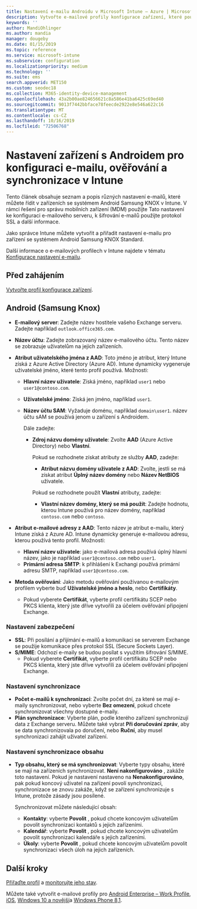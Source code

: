 ```yaml
---
title: Nastavení e-mailu Androidu v Microsoft Intune – Azure | Microsoft Docs
description: Vytvořte e-mailové profily konfigurace zařízení, které používají Exchange servery, a načtěte atributy z Azure Active Directory. Povolte SSL nebo SMIME, ověřte uživatele pomocí certifikátů nebo uživatelského jména a hesla a synchronizujte e-maily a plány na zařízeních se systémem Android Samsung KNOX pomocí Microsoft Intune.
keywords: ''
author: MandiOhlinger
ms.author: mandia
manager: dougeby
ms.date: 01/15/2019
ms.topic: reference
ms.service: microsoft-intune
ms.subservice: configuration
ms.localizationpriority: medium
ms.technology: ''
ms.suite: ems
search.appverid: MET150
ms.custom: seodec18
ms.collection: M365-identity-device-management
ms.openlocfilehash: 43a2b00ae824656621c8a586e41ba6425c69ed40
ms.sourcegitcommit: 9013f7442bbface78feecde2922e8e546a622c16
ms.translationtype: MT
ms.contentlocale: cs-CZ
ms.lasthandoff: 10/16/2019
ms.locfileid: "72506768"
---
```

# <a name="android-device-settings-to-configure-email-authentication-and-synchronization-in-intune"></a>Nastavení zařízení s Androidem pro konfiguraci e-mailu, ověřování a synchronizace v Intune

Tento článek obsahuje seznam a popis různých nastavení e-mailů, které můžete řídit v zařízeních se systémem Android Samsung KNOX v Intune. V rámci řešení pro správu mobilních zařízení (MDM) použijte Tato nastavení ke konfiguraci e-mailového serveru, k šifrování e-mailů použijte protokol SSL a další informace.

Jako správce Intune můžete vytvořit a přiřadit nastavení e-mailu pro zařízení se systémem Android Samsung KNOX Standard.

Další informace o e-mailových profilech v Intune najdete v tématu [Konfigurace nastavení e-mailu](email-settings-configure.md).

## <a name="before-you-begin"></a>Před zahájením

[Vytvořte profil konfigurace zařízení](email-settings-configure.md#create-a-device-profile).

## <a name="android-samsung-knox"></a>Android (Samsung Knox)

- **E-mailový server**: Zadejte název hostitele vašeho Exchange serveru. Zadejte například `outlook.office365.com`.
- **Název účtu**: Zadejte zobrazovaný název e-mailového účtu. Tento název se zobrazuje uživatelům na jejich zařízeních.
- **Atribut uživatelského jména z AAD**: Toto jméno je atribut, který Intune získá z Azure Active Directory (Azure AD). Intune dynamicky vygeneruje uživatelské jméno, které tento profil používá. Možnosti:
  - **Hlavní název uživatele**: Získá jméno, například `user1` nebo `user1@contoso.com`.
  - **Uživatelské jméno**: Získá jen jméno, například `user1`.
  - **Název účtu SAM**: Vyžaduje doménu, například `domain\user1`. název účtu sAM se používá jenom u zařízení s Androidem.

    Dále zadejte:  
    - **Zdroj názvu domény uživatele**: Zvolte **AAD** (Azure Active Directory) nebo **Vlastní**.

      Pokud se rozhodnete získat atributy ze služby **AAD**, zadejte:
      - **Atribut názvu domény uživatele z AAD**: Zvolte, jestli se má získat atribut **Úplný název domény** nebo **Název NetBIOS** uživatele.

      Pokud se rozhodnete použít **Vlastní** atributy, zadejte:
      - **Vlastní název domény, který se má použít**: Zadejte hodnotu, kterou Intune používá pro název domény, například `contoso.com` nebo `contoso`.

- **Atribut e-mailové adresy z AAD**: Tento název je atribut e-mailu, který Intune získá z Azure AD. Intune dynamicky generuje e-mailovou adresu, kterou používá tento profil. Možnosti:
  - **Hlavní název uživatele**: jako e-mailová adresa používá úplný hlavní název, jako je například `user1@contoso.com` nebo `user1`.
  - **Primární adresa SMTP**: k přihlášení k Exchangi používá primární adresu SMTP, například `user1@contoso.com`.

- **Metoda ověřování**: Jako metodu ověřování používanou e-mailovým profilem vyberte buď **Uživatelské jméno a heslo**, nebo **Certifikáty**.
  - Pokud vyberete **Certifikát**, vyberte profil certifikátu SCEP nebo PKCS klienta, který jste dříve vytvořili za účelem ověřování připojení Exchange.

### <a name="security-settings"></a>Nastavení zabezpečení

- **SSL**: Při posílání a přijímání e-mailů a komunikaci se serverem Exchange se použije komunikace přes protokol SSL (Secure Sockets Layer).
- **S/MIME**: Odchozí e-maily se budou posílat s využitím šifrování S/MIME.
  - Pokud vyberete **Certifikát**, vyberte profil certifikátu SCEP nebo PKCS klienta, který jste dříve vytvořili za účelem ověřování připojení Exchange.

### <a name="synchronization-settings"></a>Nastavení synchronizace

- **Počet e-mailů k synchronizaci**: Zvolte počet dní, za které se mají e-maily synchronizovat, nebo vyberte **Bez omezení**, pokud chcete synchronizovat všechny dostupné e-maily.
- **Plán synchronizace**: Vyberte plán, podle kterého zařízení synchronizují data z Exchange serveru. Můžete také vybrat **Při doručování zpráv**, aby se data synchronizovala po doručení, nebo **Ruční**, aby musel synchronizaci zahájit uživatel zařízení.

### <a name="content-sync-settings"></a>Nastavení synchronizace obsahu

- **Typ obsahu, který se má synchronizovat**: Vyberte typy obsahu, které se mají na zařízeních synchronizovat. **Není nakonfigurováno** , zakáže toto nastavení. Pokud je nastavení nastaveno na **Nenakonfigurováno**, pak pokud koncový uživatel na zařízení povolí synchronizaci, synchronizace se znovu zakáže, když se zařízení synchronizuje s Intune, protože zásady jsou posílené. 

  Synchronizovat můžete následující obsah:  
  - **Kontakty**: vyberte **Povolit** , pokud chcete koncovým uživatelům povolit synchronizaci kontaktů s jejich zařízeními.
  - **Kalendář**: vyberte **Povolit** , pokud chcete koncovým uživatelům povolit synchronizaci kalendáře s jejich zařízeními.
  - **Úkoly**: vyberte **Povolit** , pokud chcete koncovým uživatelům povolit synchronizaci všech úloh na jejich zařízeních.

## <a name="next-steps"></a>Další kroky

[Přiřaďte profil](device-profile-assign.md) a [monitorujte jeho stav](device-profile-monitor.md).

Můžete také vytvořit e-mailové profily pro [Android Enterprise – Work Profile](email-settings-android-enterprise.md), [iOS](email-settings-ios.md), [Windows 10 a novější](email-settings-windows-10.md)a [Windows Phone 8,1](email-settings-windows-phone-8-1.md).
